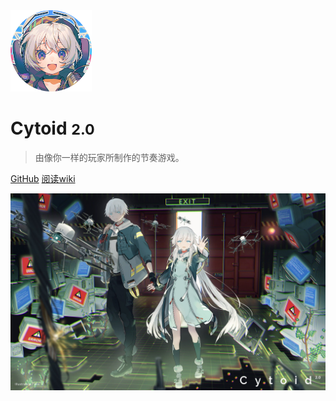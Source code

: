 <script>
    var pics = new Array("sayaka.jpg","palescreen.jpg");
    var picSize = 1;
    var picNow = 0;
    function randomNum(minNum,maxNum){ 
        switch(arguments.length){ 
            case 1: 
                return parseInt(Math.random()*minNum+1,10); 
            break; 
            case 2: 
                return parseInt(Math.random()*(maxNum-minNum+1)+minNum,10); 
            break; 
                default: 
                    return 0; 
                break; 
        } 
    } 
    function nextPic(){
        var picNext = randomNum(1,picSize);
        if (picNext>picSize)picNext = picNext - picNext;
        alert(picNext);
    }
    if (picsize != 0)setInterval('nextpPic()', 3000);
</script>
<img src="/./site-source/pic/cytoid-girl.png" data-origin="./site-source/pic/cytoid-girl.png" alt="logo" style="width:130px;">

# Cytoid <small> 2.0 </small>

> 由像你一样的玩家所制作的节奏游戏。

[GitHub](https://github.com/Cytoid/Cytoid)
[阅读wiki](#main)

<!-- background image -->

![](./site-source/pic/background.jpg)
